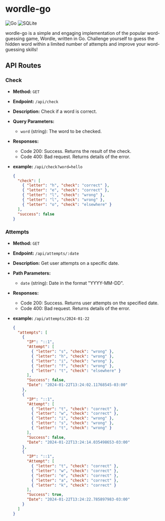 # wordle-go

![Go](https://img.shields.io/badge/go-%2300ADD8.svg?style=for-the-badge&logo=go&logoColor=white)
![SQLite](https://img.shields.io/badge/sqlite-%2307405e.svg?style=for-the-badge&logo=sqlite&logoColor=white)

wordle-go is a simple and engaging implementation of the popular word-guessing game, Wordle, written in Go. Challenge yourself to guess the hidden word within a limited number of attempts and improve your word-guessing skills!

## API Routes

### Check

- **Method:** `GET`
- **Endpoint:** `/api/check`
- **Description:** Check if a word is correct.
- **Query Parameters:**
  - `word` (string): The word to be checked.
- **Responses:**
  - Code 200: Success. Returns the result of the check.
  - Code 400: Bad request. Returns details of the error.
- **example:** `/api/check?word=hello`

  ```json
  {
    "check": [
      { "letter": "h", "check": "correct" },
      { "letter": "e", "check": "correct" },
      { "letter": "l", "check": "wrong" },
      { "letter": "l", "check": "wrong" },
      { "letter": "o", "check": "elsewhere" }
    ],
    "success": false
  }
  ```

### Attempts

- **Method:** `GET`
- **Endpoint:** `/api/attempts/:date`
- **Description:** Get user attempts on a specific date.
- **Path Parameters:**
  - `date` (string): Date in the format "YYYY-MM-DD".
- **Responses:**
  - Code 200: Success. Returns user attempts on the specified date.
  - Code 400: Bad request. Returns details of the error.
- **example:** `/api/attempts/2024-01-22`

  ```json
  {
    "attempts": [
      {
        "IP": "::1",
        "Attempt": [
          { "letter": "s", "check": "wrong" },
          { "letter": "h", "check": "wrong" },
          { "letter": "i", "check": "wrong" },
          { "letter": "f", "check": "wrong" },
          { "letter": "t", "check": "elsewhere" }
        ],
        "Success": false,
        "Date": "2024-01-22T13:24:02.11768545-03:00"
      },
      {
        "IP": "::1",
        "Attempt": [
          { "letter": "t", "check": "correct" },
          { "letter": "w", "check": "correct" },
          { "letter": "i", "check": "wrong" },
          { "letter": "s", "check": "wrong" },
          { "letter": "t", "check": "wrong" }
        ],
        "Success": false,
        "Date": "2024-01-22T13:24:14.035498653-03:00"
      },
      {
        "IP": "::1",
        "Attempt": [
          { "letter": "t", "check": "correct" },
          { "letter": "w", "check": "correct" },
          { "letter": "e", "check": "correct" },
          { "letter": "a", "check": "correct" },
          { "letter": "k", "check": "correct" }
        ],
        "Success": true,
        "Date": "2024-01-22T13:24:22.785897983-03:00"
      }
    ]
  }
  ```
